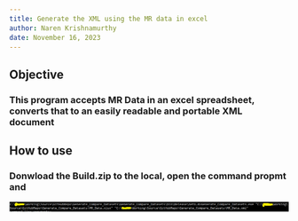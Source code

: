 ```yaml
---
title: Generate the XML using the MR data in excel
author: Naren Krishnamurthy
date: November 16, 2023
---
```


## Objective
### This program accepts MR Data in an excel spreadsheet, converts that to an easily readable and portable XML document

## How to use
### Donwload the Build.zip to the local, open the command propmt and 

![Execute the program in the command prompt](image.png)

